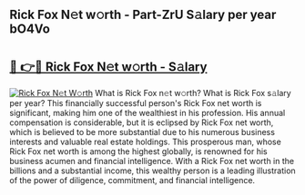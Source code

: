 ## Rick Fox N𝚎t w𝚘rth - Part-ZrU S𝚊lary per year bO4Vo

# <h2><a href="http://gc2uun.nevu.top/?p=Rick+Fox">🔗 👉🔴 Rick Fox N𝚎t w𝚘rth - S𝚊lary</a></h2>

[![Rick Fox N𝚎t W𝚘rth](https://i.imgur.com/Oavwk0R.jpeg)](http://gc2uun.nevu.top/?p=Rick+Fox)
What is Rick Fox n𝚎t w𝚘rth? What is Rick Fox s𝚊lary per year?
This financially successful person's Rick Fox net worth is significant, making him one of the wealthiest in his profession. His annual compensation is considerable, but it is eclipsed by Rick Fox net worth, which is believed to be more substantial due to his numerous business interests and valuable real estate holdings. This prosperous man, whose Rick Fox net worth is among the highest globally, is renowned for his business acumen and financial intelligence. With a Rick Fox net worth in the billions and a substantial income, this wealthy person is a leading illustration of the power of diligence, commitment, and financial intelligence.
